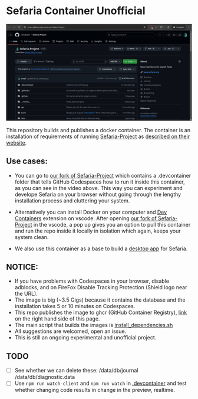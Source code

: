# Sefaria Container Unofficial

![Running Sefaria inside Codespaces](https://github.com/orxaicom/Sefaria-Container-Unofficial/blob/09cc909500e0b5ddab30415fae38a68ae4883b95/video.gif)

This repository builds and publishes a docker container.
The container is an installation of requirements of running
[Sefaria-Project](https://github.com/Sefaria/Sefaria-Project) as
[described on their website](https://developers.sefaria.org/docs/local-installation-instructions).

## Use cases:
* You can go to [our fork of Sefaria-Project](https://github.com/orxaicom/Sefaria-Project)
  which contains a .devcontainer folder that tells GitHub Codespaces how to run it
  inside this container, as you can see in the video above. This way you can experiment
  and develope Sefaria on your browser without going through the lengthy installation
  process and cluttering your system.

* Alternatively you can install Docker on your computer and
  [Dev Containers](https://marketplace.visualstudio.com/items?itemName=ms-vscode-remote.remote-containers)
  extension on vscode. After opening
  [our fork of Sefaria-Project](https://github.com/orxaicom/Sefaria-Project)
  in the vscode, a pop up gives you an option to pull this container and
  run the repo inside it locally in isolation which again, keeps your system clean.

* We also use this container as a base to build a
  [desktop app](https://github.com/orxaicom/Sefaria-Desktop-Unofficial)
  for Sefaria.

## NOTICE:
* If you have problems with Codespaces in your browser, disable adblocks,
  and on FireFox Disable Tracking Protection (Shield logo near the URL).
* The image is big (~3.5 Gigs) because it contains the database
  and the installation takes 5 or 10 minutes on Codespaces.
* This repo publishes the image to ghcr (GitHub Container Registry),
  [link](https://github.com/orxaicom/Sefaria-Container-Unofficial/pkgs/container/sefaria-container-unofficial)
  on the right hand side of this page.
* The main script that builds the images is
  [install_dependencies.sh](https://github.com/orxaicom/Sefaria-Container-Unofficial/blob/main/deps/install_dependencies.sh)
* All suggestions are welcomed, open an issue.
* This is still an ongoing experimental and unofficial project.

## TODO
* [ ] See whether we can delete these: /data/db/journal /data/db/diagnostic.data
* [ ] Use `npm run watch-client` and `npm run watch` in
      [.devcontainer](https://github.com/orxaicom/Sefaria-Project/blob/master/.devcontainer/postCreate.sh)
      and test whether changing code results in change in the preview, realtime.
